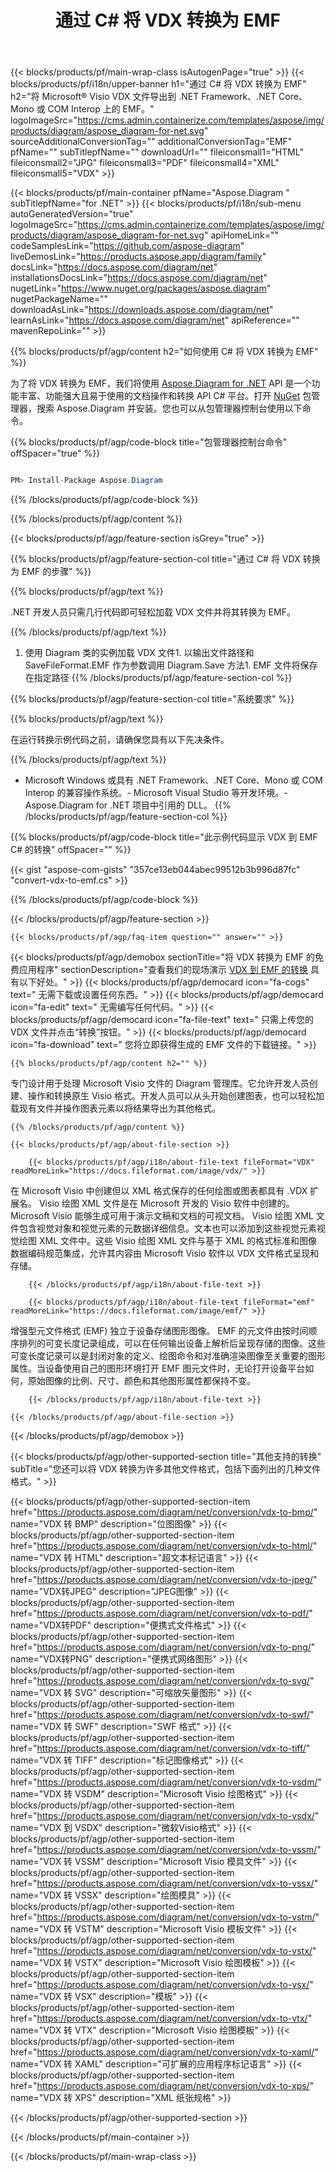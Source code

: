 ﻿---
title: 通过 C# 将 VDX 转换为 EMF 
weight: 3440
url: /zh/net/conversion/vdx-to-emf/ 
description: VDX 到 EMF C# 转换的示例代码。使用 API 示例代码在 VB.NET、Asp.NET 或任何基于 .NET 的应用程序中将 VDX 文件批量转换为 EMF。
---
{{< blocks/products/pf/main-wrap-class isAutogenPage="true" >}}
{{< blocks/products/pf/i18n/upper-banner h1="通过 C# 将 VDX 转换为 EMF" h2="将 Microsoft® Visio VDX 文件导出到 .NET Framework、.NET Core、Mono 或 COM Interop 上的 EMF。" logoImageSrc="https://cms.admin.containerize.com/templates/aspose/img/products/diagram/aspose_diagram-for-net.svg" sourceAdditionalConversionTag="" additionalConversionTag="EMF" pfName="" subTitlepfName="" downloadUrl="" fileiconsmall1="HTML" fileiconsmall2="JPG" fileiconsmall3="PDF" fileiconsmall4="XML" fileiconsmall5="VDX" >}}

{{< blocks/products/pf/main-container pfName="Aspose.Diagram " subTitlepfName="for .NET" >}}
{{< blocks/products/pf/i18n/sub-menu autoGeneratedVersion="true" logoImageSrc="https://cms.admin.containerize.com/templates/aspose/img/products/diagram/aspose_diagram-for-net.svg" apiHomeLink="" codeSamplesLink="https://github.com/aspose-diagram" liveDemosLink="https://products.aspose.app/diagram/family" docsLink="https://docs.aspose.com/diagram/net" installationsDocsLink="https://docs.aspose.com/diagram/net" nugetLink="https://www.nuget.org/packages/aspose.diagram" nugetPackageName="" downloadAsLink="https://downloads.aspose.com/diagram/net" learnAsLink="https://docs.aspose.com/diagram/net" apiReference="" mavenRepoLink="" >}}

{{% blocks/products/pf/agp/content h2="如何使用 C# 将 VDX 转换为 EMF" %}}

 为了将 VDX 转换为 EMF，我们将使用
 [Aspose.Diagram for .NET](https://products.aspose.com/diagram/net) 
 API 是一个功能丰富、功能强大且易于使用的文档操作和转换 API C# 平台。打开
 [NuGet](https://www.nuget.org/packages/aspose.diagram) 
 包管理器，搜索
 Aspose.Diagram 
 并安装。您也可以从包管理器控制台使用以下命令。

{{% blocks/products/pf/agp/code-block title="包管理器控制台命令" offSpacer="true" %}}

```cs

PM> Install-Package Aspose.Diagram


```

{{% /blocks/products/pf/agp/code-block %}}

{{% /blocks/products/pf/agp/content %}}

{{< blocks/products/pf/agp/feature-section isGrey="true" >}}

{{% blocks/products/pf/agp/feature-section-col title="通过 C# 将 VDX 转换为 EMF 的步骤" %}}

{{% blocks/products/pf/agp/text %}}

 .NET 开发人员只需几行代码即可轻松加载 VDX 文件并将其转换为 EMF。

{{% /blocks/products/pf/agp/text %}}

1. 使用 Diagram 类的实例加载 VDX 文件1. 以输出文件路径和 SaveFileFormat.EMF 作为参数调用 Diagram.Save 方法1. EMF 文件将保存在指定路径
{{% /blocks/products/pf/agp/feature-section-col %}}

{{% blocks/products/pf/agp/feature-section-col title="系统要求" %}}

{{% blocks/products/pf/agp/text %}}

 在运行转换示例代码之前，请确保您具有以下先决条件。

{{% /blocks/products/pf/agp/text %}}

- Microsoft Windows 或具有 .NET Framework、.NET Core、Mono 或 COM Interop 的兼容操作系统。- Microsoft Visual Studio 等开发环境。- Aspose.Diagram for .NET 项目中引用的 DLL。
{{% /blocks/products/pf/agp/feature-section-col %}}

{{% blocks/products/pf/agp/code-block title="此示例代码显示 VDX 到 EMF C# 的转换" offSpacer="" %}}

{{< gist "aspose-com-gists" "357ce13eb044abec99512b3b996d87fc" "convert-vdx-to-emf.cs" >}}

{{% /blocks/products/pf/agp/code-block %}}

{{< /blocks/products/pf/agp/feature-section >}}

    {{< blocks/products/pf/agp/faq-item question="" answer="" >}}
 

<!-- aboutfile Starts -->

{{< blocks/products/pf/agp/demobox sectionTitle="将 VDX 转换为 EMF 的免费应用程序" sectionDescription="查看我们的现场演示 [VDX 到 EMF 的转换](https://products.aspose.app/diagram/conversion/vdx-to-emf) 具有以下好处。" >}}
        {{< blocks/products/pf/agp/democard icon="fa-cogs" text=" 无需下载或设置任何东西。" >}}
        {{< blocks/products/pf/agp/democard icon="fa-edit" text=" 无需编写任何代码。" >}}
        {{< blocks/products/pf/agp/democard icon="fa-file-text" text=" 只需上传您的 VDX 文件并点击“转换”按钮。" >}}
        {{< blocks/products/pf/agp/democard icon="fa-download" text=" 您将立即获得生成的 EMF 文件的下载链接。" >}}

    {{% blocks/products/pf/agp/content h2="" %}}

 专门设计用于处理 Microsoft Visio 文件的 Diagram 管理库。它允许开发人员创建、操作和转换原生 Visio 格式。开发人员可以从头开始创建图表，也可以轻松加载现有文件并操作图表元素以将结果导出为其他格式。



    {{% /blocks/products/pf/agp/content %}}

    {{< blocks/products/pf/agp/about-file-section >}}

        {{< blocks/products/pf/agp/i18n/about-file-text fileFormat="VDX" readMoreLink="https://docs.fileformat.com/image/vdx/" >}}
在 Microsoft Visio 中创建但以 XML 格式保存的任何绘图或图表都具有 .VDX 扩展名。 Visio 绘图 XML 文件是在 Microsoft 开发的 Visio 软件中创建的。 Microsoft Visio 能够生成可用于演示文稿和文档的可视文档。 Visio 绘图 XML 文件包含视觉对象和视觉元素的元数据详细信息。文本也可以添加到这些视觉元素视觉绘图 XML 文件中。这些 Visio 绘图 XML 文件与基于 XML 的格式标准和图像数据编码规范集成，允许其内容由 Microsoft Visio 软件以 VDX 文件格式呈现和存储。

        {{< /blocks/products/pf/agp/i18n/about-file-text >}}

        {{< blocks/products/pf/agp/i18n/about-file-text fileFormat="emf" readMoreLink="https://docs.fileformat.com/image/emf/" >}}
增强型元文件格式 (EMF) 独立于设备存储图形图像。 EMF 的元文件由按时间顺序排列的可变长度记录组成，可以在任何输出设备上解析后呈现存储的图像。这些可变长度记录可以是封闭对象的定义、绘图命令和对准确渲染图像至关重要的图形属性。当设备使用自己的图形环境打开 EMF 图元文件时，无论打开设备平台如何，原始图像的比例、尺寸、颜色和其他图形属性都保持不变。

        {{< /blocks/products/pf/agp/i18n/about-file-text >}}

    {{< /blocks/products/pf/agp/about-file-section >}}

{{< /blocks/products/pf/agp/demobox >}}

<!-- aboutfile Ends -->

{{< blocks/products/pf/agp/other-supported-section title="其他支持的转换" subTitle="您还可以将 VDX 转换为许多其他文件格式，包括下面列出的几种文件格式。" >}}

{{< blocks/products/pf/agp/other-supported-section-item href="https://products.aspose.com/diagram/net/conversion/vdx-to-bmp/" name="VDX 转 BMP" description="位图图像" >}}
{{< blocks/products/pf/agp/other-supported-section-item href="https://products.aspose.com/diagram/net/conversion/vdx-to-html/" name="VDX 转 HTML" description="超文本标记语言" >}}
{{< blocks/products/pf/agp/other-supported-section-item href="https://products.aspose.com/diagram/net/conversion/vdx-to-jpeg/" name="VDX转JPEG" description="JPEG图像" >}}
{{< blocks/products/pf/agp/other-supported-section-item href="https://products.aspose.com/diagram/net/conversion/vdx-to-pdf/" name="VDX转PDF" description="便携式文件格式" >}}
{{< blocks/products/pf/agp/other-supported-section-item href="https://products.aspose.com/diagram/net/conversion/vdx-to-png/" name="VDX转PNG" description="便携式网络图形" >}}
{{< blocks/products/pf/agp/other-supported-section-item href="https://products.aspose.com/diagram/net/conversion/vdx-to-svg/" name="VDX 转 SVG" description="可缩放矢量图形" >}}
{{< blocks/products/pf/agp/other-supported-section-item href="https://products.aspose.com/diagram/net/conversion/vdx-to-swf/" name="VDX 转 SWF" description="SWF 格式" >}}
{{< blocks/products/pf/agp/other-supported-section-item href="https://products.aspose.com/diagram/net/conversion/vdx-to-tiff/" name="VDX 转 TIFF" description="标记图像格式" >}}
{{< blocks/products/pf/agp/other-supported-section-item href="https://products.aspose.com/diagram/net/conversion/vdx-to-vsdm/" name="VDX 转 VSDM" description="Microsoft Visio 绘图格式" >}}
{{< blocks/products/pf/agp/other-supported-section-item href="https://products.aspose.com/diagram/net/conversion/vdx-to-vsdx/" name="VDX 到 VSDX" description="微软Visio格式" >}}
{{< blocks/products/pf/agp/other-supported-section-item href="https://products.aspose.com/diagram/net/conversion/vdx-to-vssm/" name="VDX 转 VSSM" description="Microsoft Visio 模具文件" >}}
{{< blocks/products/pf/agp/other-supported-section-item href="https://products.aspose.com/diagram/net/conversion/vdx-to-vssx/" name="VDX 转 VSSX" description="绘图模具" >}}
{{< blocks/products/pf/agp/other-supported-section-item href="https://products.aspose.com/diagram/net/conversion/vdx-to-vstm/" name="VDX 转 VSTM" description="Microsoft Visio 模板文件" >}}
{{< blocks/products/pf/agp/other-supported-section-item href="https://products.aspose.com/diagram/net/conversion/vdx-to-vstx/" name="VDX 转 VSTX" description="Microsoft Visio 绘图模板" >}}
{{< blocks/products/pf/agp/other-supported-section-item href="https://products.aspose.com/diagram/net/conversion/vdx-to-vsx/" name="VDX 转 VSX" description="模板" >}}
{{< blocks/products/pf/agp/other-supported-section-item href="https://products.aspose.com/diagram/net/conversion/vdx-to-vtx/" name="VDX 转 VTX" description="Microsoft Visio 绘图模板" >}}
{{< blocks/products/pf/agp/other-supported-section-item href="https://products.aspose.com/diagram/net/conversion/vdx-to-xaml/" name="VDX 转 XAML" description="可扩展的应用程序标记语言" >}}
{{< blocks/products/pf/agp/other-supported-section-item href="https://products.aspose.com/diagram/net/conversion/vdx-to-xps/" name="VDX 转 XPS" description="XML 纸张规格" >}}

{{< /blocks/products/pf/agp/other-supported-section >}}

{{< /blocks/products/pf/main-container >}}
    
{{< /blocks/products/pf/main-wrap-class >}}